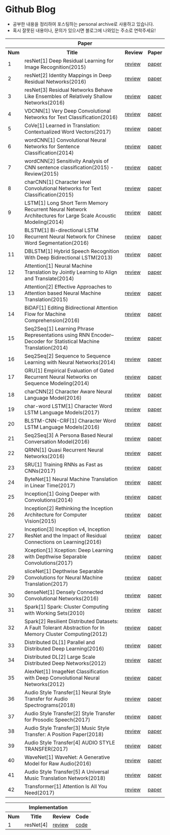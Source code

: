 # Github Blog
- 공부한 내용을 정리하여 포스팅하는 personal archive로 사용하고 있습니다.
- 혹시 잘못된 내용이나, 문의가 있으시면 블로그에 나와있는 주소로 연락주세요!

<table>
  <tr>
      <th colspan="4">Paper</th>
  </tr>
  <tr>
    <th>Num</th>
    <th>Title</th>
    <th>Review</th> 
    <th>Paper</th>
  </tr>

  <tr>
    <td>1</td>
    <td>resNet[1] Deep Residual Learning for Image Recognition(2015)</td>
    <td><a href="https://hwkim94.github.io/deeplearning/cnn/resnet/paperreview/2018/02/10/resNet1.html">review</a></td>
    <td><a href="https://arxiv.org/abs/1512.03385">paper</a></td>
  </tr>

  <tr>
    <td>2</td>
    <td>resNet[2] Identity Mappings in Deep Residual Networks(2016)</td>
    <td><a href="https://hwkim94.github.io/deeplearning/cnn/resnet/paperreview/2018/02/11/resNet2.html">review</a></td>
    <td><a href="https://arxiv.org/abs/1603.05027">paper</a></td>
  </tr>

  <tr>
    <td>3</td>
    <td>resNet[3] Residual Networks Behave Like Ensembles of Relatively Shallow Networks(2016)</td>
    <td><a href="https://hwkim94.github.io/deeplearning/cnn/resnet/paperreview/2018/02/11/resNet3.html">review</a></td>
    <td><a href="https://arxiv.org/abs/1605.06431">paper</a></td>
  </tr>

  <tr>
    <td>4</td>
    <td>VDCNN[1] Very Deep Convolutional Networks for Text Classification(2016) </td>
    <td><a href="https://hwkim94.github.io/deeplearning/cnn/nlp/paperreview/2018/02/17/VDCNN1.html">review</a></td>
    <td><a href="https://arxiv.org/abs/1606.01781">paper</a></td>
  </tr>

  <tr>
    <td>5</td>
    <td>CoVe[1] Learned in Translation: Contextualized Word Vectors(2017)</td>
    <td><a href="https://hwkim94.github.io/deeplearning/rnn/nlp/paperreview/2018/02/17/CoVe1.html">review</a></td>
    <td><a href="https://arxiv.org/abs/1708.001075">paper</a></td>
  </tr>

  <tr>
    <td>6</td>
    <td>wordCNN[1] Convolutional Neural Networks for Sentence Classification(2014)</td>
    <td><a href="https://hwkim94.github.io/deeplearning/cnn/nlp/paperreview/2018/02/19/wordCNN1.html">review</a></td>
    <td><a href="https://arxiv.org/abs/1408.5882">paper</a></td>
  </tr>

  <tr>
    <td>7</td>
    <td>wordCNN[2] Sensitivity Analysis of CNN sentence classification(2015) - Review(2015)</td>
    <td><a href="https://hwkim94.github.io/deeplearning/cnn/nlp/paperreview/2018/02/19/wordCNN2.html">review</a></td>
    <td><a href="https://arxiv.org/abs/1510.03820">paper</a></td>
  </tr>

  <tr>
    <td>8</td>
    <td>charCNN[1] Character level Convolutional Networks for Text Classification(2015)</td>
    <td><a href="https://hwkim94.github.io/deeplearning/cnn/nlp/paperreview/2018/02/20/charCNN1.html">review</a></td>
    <td><a href="https://arxiv.org/abs/1509.01626">paper</a></td>
  </tr>

  <tr>
    <td>9</td>
    <td>LSTM[1] Long Short Term Memory Recurrent Neural Network Architectures for Large Scale Acoustic Modeling(2014)</td>
    <td><a href="https://hwkim94.github.io/deeplearning/rnn/lstm/nlp/paperreview/2018/02/21/LSTM1.html">review</a></td>
    <td><a href="http://www.isca-speech.org/archive/archive_papers/interspeech_2014/i14_0338.pdf">paper</a></td>
  </tr>
  
  <tr>
    <td>10</td>
    <td>BLSTM[1] Bi-directional LSTM Recurrent Neural Network for Chinese Word Segmentation(2016)</td>
    <td><a href="https://hwkim94.github.io/deeplearning/rnn/lstm/nlp/paperreview/2018/02/21/BLSTM1.html">review</a></td>
    <td><a href="https://arxiv.org/abs/1602.04874">paper</a></td>
  </tr>

  <tr>
    <td>11</td>
    <td>DBLSTM[1] Hybrid Speech Recognition With Deep Bidirectional LSTM(2013)</td>
    <td><a href="https://hwkim94.github.io/deeplearning/rnn/lstm/nlp/paperreview/2018/02/21/DBLSTM1.html">review</a></td>
    <td><a href="https://www.cs.toronto.edu/~graves/asru_2013.pdf">paper</a></td>
  </tr>

  <tr>
    <td>12</td>
    <td>Attention[1] Neural Machine Translation by Jointly Learning to Align and Translate(2014)</td>
    <td><a href="https://hwkim94.github.io/deeplearning/rnn/lstm/attention/nlp/paperreview/2018/02/23/attention1.html">review</a></td>
    <td><a href="https://arxiv.org/abs/1409.0473">paper</a></td>
  </tr>

  <tr>
    <td>13</td>
    <td>Attention[2] Effective Approaches to Attention based Neural Machine Translation(2015)</td>
    <td><a href="https://hwkim94.github.io/deeplearning/rnn/lstm/attention/nlp/paperreview/2018/02/23/attention2.html">review</a></td>
    <td><a href="http://aclweb.org/anthology/D15-1166">paper</a></td>
  </tr>

  <tr>
    <td>14</td>
    <td>BiDAF[1] Editing Bidirectional Attention Flow for Machine Comprehension(2016)</td>
    <td><a href="https://hwkim94.github.io/deeplearning/rnn/lstm/attention/nlp/paperreview/2018/02/23/BiDAF1.html">review</a></td>
    <td><a href="https://arxiv.org/abs/1611.01603">paper</a></td>
  </tr>
  
  <tr>
    <td>15</td>
    <td>Seq2Seq[1] Learning Phrase Representations using RNN Encoder–Decoder for Statistical Machine Translation(2014)</td>
    <td><a href="https://hwkim94.github.io/deeplearning/rnn/lstm/seq2seq/nlp/paperreview/2018/02/24/seq2seq1.html">review</a></td>
    <td><a href="https://arxiv.org/abs/1406.1078">paper</a></td>
  </tr>

  <tr>
    <td>16</td>
    <td>Seq2Seq[2] Sequence to Sequence Learning with Neural Networks(2014)</td>
    <td><a href="https://hwkim94.github.io/deeplearning/rnn/lstm/seq2seq/nlp/paperreview/2018/02/25/seq2seq2.html">review</a></td>
    <td><a href="https://arxiv.org/abs/1409.3215">paper</a></td>
  </tr>
  
  <tr>
    <td>17</td>
    <td>GRU[1] Empirical Evaluation of Gated Recurrent Neural Networks on Sequence Modeling(2014)</td>
    <td><a href="https://hwkim94.github.io/deeplearning/rnn/gru/paperreview/2018/02/27/GRU1.html">review</a></td>
    <td><a href="https://arxiv.org/abs/1412.3555">paper</a></td>
  </tr>
  
  <tr>
    <td>18</td>
    <td>charCNN[2] Character Aware Neural Language Model(2016)</td>
    <td><a href="https://hwkim94.github.io/deeplearning/cnn/charcnn/nlp/paperreview/2018/02/27/charCNN2.html">review</a></td>
    <td><a href=https://arxiv.org/abs/1508.06615">paper</a></td>
  </tr>
  
  <tr>
    <td>19</td>
    <td>char-word LSTM[1] Character Word LSTM Language Models(2017)</td>
    <td><a href="https://hwkim94.github.io/deeplearning/rnn/lstm/nlp/paperreview/2018/02/28/char-word-LSTM1.html">review</a></td>
    <td><a href="https://arxiv.org/abs/1704.02813">paper</a></td>
  </tr>
  
  <tr>
    <td>20</td>
    <td>BLSTM-CNN-CRF[1] Character Word LSTM Language Models(2016)</td>
    <td><a href="https://hwkim94.github.io/deeplearning/rnn/cnn/lstm/charcnn/nlp/paperreview/2018/03/01/BLSTM-CNN-CRF1.html">review</a></td>
    <td><a href="https://arxiv.org/abs/1603.01354">paper</a></td>
  </tr>
      
  <tr>
    <td>21</td>
    <td>Seq2Seq[3] A Persona Based Neural Conversation Model(2016)</td>
    <td><a href="https://hwkim94.github.io/deeplearning/rnn/lstm/seq2seq/nlp/paperreview/2018/03/01/seq2seq3.html">review</a></td>
    <td><a href="https://arxiv.org/abs/1603.06155">paper</a></td>
  </tr>
  
  <tr>
    <td>22</td>
    <td>QRNN[1] Quasi Recurrent Neural Networks(2016)</td>
    <td><a href="https://hwkim94.github.io/deeplearning/rnn/qrnn/paperreview/2018/03/02/QRNN1.html">review</a></td>
    <td><a href="https://arxiv.org/abs/1611.01576">paper</a></td>
  </tr>
  
  <tr>
    <td>23</td>
    <td>SRU[1] Training RNNs as Fast as CNNs(2017)</td>
    <td><a href="https://hwkim94.github.io/deeplearning/rnn/sru/paperreview/2018/03/03/SRU1.html">review</a></td>
    <td><a href="https://arxiv.org/abs/1709.02755">paper</a></td>
  </tr>
  
  <tr>
    <td>24</td>
    <td>ByteNet[1] Neural Machine Translation in Linear Time(2017)</td>
    <td><a href="https://hwkim94.github.io/deeplearning/bytenet/paperreview/2018/03/05/byteNet1.html">review</a></td>
    <td><a href="https://arxiv.org/abs/1610.10099">paper</a></td>
  </tr>
  
  <tr>
    <td>25</td>
    <td>Inception[1] Going Deeper with Convolutions(2014)</td>
    <td><a href="https://hwkim94.github.io/deeplearning/cnn/inception/paperreview/2018/03/12/Inception1.html">review</a></td>
    <td><a href="https://arxiv.org/abs/1409.4842">paper</a></td>
  </tr>
  
  <tr>
    <td>26</td>
    <td>Inception[2] Rethinking the Inception Architecture for Computer Vision(2015)</td>
    <td><a href="https://hwkim94.github.io/deeplearning/cnn/inception/paperreview/2018/03/13/Inception2.html">review</a></td>
    <td><a href="https://arxiv.org/abs/1512.00567">paper</a></td>
  </tr>
      
  <tr>
    <td>27</td>
    <td>Inception[3] Inception v4, Inception ResNet and the Impact of Residual Connections on Learning(2016)</td>
    <td><a href="https://hwkim94.github.io/deeplearning/cnn/inception/paperreview/2018/03/17/Inception3.html">review</a></td>
    <td><a href="https://arxiv.org/abs/1602.07261">paper</a></td>
  </tr>
  
  <tr>
    <td>28</td>
    <td>Xception[1] Xception: Deep Learning with Depthwise Separable Convolutions(2017)</td>
    <td><a href="https://hwkim94.github.io/deeplearning/cnn/inception/xception/paperreview/2018/03/25/Xception1.html">review</a></td>
    <td><a href="https://arxiv.org/abs/1610.02357">paper</a></td>
  </tr>
  
  <tr>
    <td>29</td>
    <td>sliceNet[1] Depthwise Separable Convolutions for Neural Machine Translation(2017)</td>
    <td><a href="https://hwkim94.github.io/deeplearning/slicenet/paperreview/2018/04/03/sliceNet1.html">review</a></td>
    <td><a href="https://arxiv.org/abs/1706.03059">paper</a></td>
  </tr>
  
  <tr>
    <td>30</td>
    <td>denseNet[1] Densely Connected Convolutional Networks(2016)</td>
    <td><a href="https://hwkim94.github.io/deeplearning/cnn/resnet/densenet/paperreview/2018/04/08/denseNet1.html">review</a></td>
    <td><a href="https://arxiv.org/abs/1608.06993">paper</a></td>
  </tr>
  
  <tr>
    <td>31</td>
    <td>Spark[1] Spark: Cluster Computing with Working Sets(2010)</td>
    <td><a href="https://hwkim94.github.io/distributed-computing/spark/rdd/paperreview/2018/05/15/Spark1.html">review</a></td>
    <td><a href="http://static.usenix.org/legacy/events/hotcloud10/tech/full_papers/Zaharia.pdf">paper</a></td>
  </tr>
  
  <tr>
    <td>32</td>
    <td>Spark[2] Resilient Distributed Datasets: A Fault Tolerant Abstraction for In Memory Cluster Computing(2012)</td>
    <td><a href="https://hwkim94.github.io/distributed-computing/spark/rdd/paperreview/2018/05/15/Spark2.html">review</a></td>
    <td><a href="https://www.usenix.org/system/files/conference/nsdi12/nsdi12-final138.pdf">paper</a></td>
  </tr>
  
  <tr>
    <td>33</td>
    <td>Distributed DL[1] Parallel and Distributed Deep Learning(2016)</td>
    <td><a href="https://hwkim94.github.io/distributed-computing/deeplearning/paperreview/2018/05/15/Distributed-DL1.html">review</a></td>
    <td><a href="https://web.stanford.edu/~rezab/classes/cme323/S16/projects_reports/hedge_usmani.pdf">paper</a></td>
  </tr>
  
  <tr>
    <td>34</td>
    <td>Distributed DL[2] Large Scale Distributed Deep Networks(2012)</td>
    <td><a href="https://hwkim94.github.io/distributed-computing/deeplearning/paperreview/2018/05/16/Distributed-DL2.html">review</a></td>
    <td><a href="http://www.cs.toronto.edu/~ranzato/publications/DistBeliefNIPS2012_withAppendix.pdf">paper</a></td>
  </tr>
  
  <tr>
    <td>35</td>
    <td>AlexNet[1] ImageNet Classification with Deep Convolutional Neural Networks(2012)</td>
    <td><a href="https://hwkim94.github.io/deeplearning/cnn/alexnet/paperreview/2018/05/20/AlexNet1.html">review</a></td>
    <td><a href="https://papers.nips.cc/paper/4824-imagenet-classification-with-deep-convolutional-neural-networks.pdf">paper</a></td>
  </tr>
  
  <tr>
    <td>36</td>
    <td>Audio Style Transfer[1] Neural Style Transfer for Audio Spectrograms(2018)</td>
    <td><a href="https://hwkim94.github.io/deeplearning/audio/style-transfer/paperreview/alexnet/2018/05/21/Audio-Style-Transfer1.html">review</a></td>
    <td><a href="https://arxiv.org/abs/1801.01589">paper</a></td>
  </tr>
  
  <tr>
    <td>37</td>
    <td>Audio Style Transfer[2] Style Transfer for Prosodic Speech(2017)</td>
    <td><a href="https://hwkim94.github.io/deeplearning/audio/style-transfer/paperreview/2018/05/21/Audio-Style-Transfer2.html">review</a></td>
    <td><a href="http://web.stanford.edu/class/cs224s/reports/Anthony_Perez.pdf">paper</a></td>
  </tr>
  
  <tr>
    <td>38</td>
    <td>Audio Style Transfer[3] Music Style Transfer: A Position Paper(2018)</td>
    <td><a href="https://hwkim94.github.io/deeplearning/audio/style-transfer/paperreview/2018/05/22/Audio-Style-Transfer3.html">review</a></td>
    <td><a href="https://arxiv.org/abs/1803.06841">paper</a></td>
  </tr>
  
  <tr>
    <td>39</td>
    <td>Audio Style Transfer[4] AUDIO STYLE TRANSFER(2017)</td>
    <td><a href="https://hwkim94.github.io/deeplearning/audio/style-transfer/paperreview/2018/05/22/Audio-Style-Transfer4.html">review</a></td>
    <td><a href="https://arxiv.org/abs/1710.11385">paper</a></td>
  </tr>
  
  <tr>
    <td>40</td>
    <td>WaveNet[1] WaveNet: A Generative Model for Raw Audio(2016)</td>
    <td><a href="https://hwkim94.github.io/deeplearning/wavenet/paperreview/2018/05/23/WaveNet1.html">review</a></td>
    <td><a href="https://arxiv.org/abs/1609.03499">paper</a></td>
  </tr>
  
  <tr>
    <td>41</td>
    <td>Audio Style Transfer[5] A Universal Music Translation Network(2018)</td>
    <td><a href="https://hwkim94.github.io/deeplearning/audio/style-transfer/wavenet/autoencoder/paperreview/2018/05/25/Audio-Style-Transfer5.html">review</a></td>
    <td><a href="https://arxiv.org/abs/1805.07848">paper</a></td>
  
   <tr>
    <td>42</td>
    <td>Transformer[1] Attention Is All You Need(2017)</td>
    <td><a href="https://hwkim94.github.io/deeplearning/attention/nlp/transformer/paperreview/2018/08/12/Transformer1.html">review</a></td>
    <td><a href="https://arxiv.org/abs/1706.03762">paper</a></td>
  </tr>
  </tr>
  
</table>


<table>
  <tr>
      <th colspan="4">Implementation</th>
  </tr>
  <tr>
    <th>Num</th>
    <th>Title</th>
    <th>Review</th> 
    <th>Code</th>
  </tr>

  <tr>
    <td>1</td>
    <td>resNet[4]</td>
    <td><a href="https://hwkim94.github.io/deeplearning/cnn/resnet/implementation/tensorflow/2018/02/21/resNet4.html">review</a></td>
    <td><a href="https://github.com/hwkim94/hwkim94.github.io/tree/master/Implementation/resNet">code</a></td>
  </tr>
</table>
